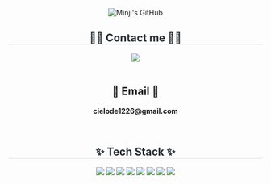  <div class="header">
  <div align= "center">
      <img src="https://capsule-render.vercel.app/api?type=transparent&fontColor=ffb619&text=Minji's%20GitHub%20&height=150&fontSize=60&descAlignY=75&descAlign=60" alt="Minji's GitHub">
    </div>
<div align= "center">
    <h2 style="border-bottom: 1px solid #d8dee4; color: #282d33;"> 🧑‍💻 Contact me 🧑‍💻 </h2>
    <div align= "center"> 
    <a href=mailto:cielode1226@gmail.com> <img src="https://img.shields.io/badge/Gmail-EA4335?style=for-the-badge&logo=Gmail&logoColor=white&link=mailto:cielode1226@gmail.com"> </a>
<!--     <a href="https://your-notion-link" target="_blank"> <img src="https://img.shields.io/badge/Notion-000000?style=for-the-badge&logo=Notion&logoColor=white">
  </a> -->
          </div><br>
    <div align= "center">  </div> 
    <h2 align="center">📧 Email 📧</h2>
<p align="center">
  <Strong> cielode1226@gmail.com </Strong>
</p><br>
<div align="center">
  <h2 style="border-bottom: 1px solid #d8dee4; color: #282d33;"> ✨ Tech Stack ✨ </h2>
  <div style="margin: 0 auto; text-align: center;" align="center">
    <img src="https://img.shields.io/badge/Python-3776AB?style=for-the-badge&logo=Python&logoColor=white">
    <img src="https://img.shields.io/badge/Git-F05032?style=for-the-badge&logo=Git&logoColor=white">
    <img src="https://img.shields.io/badge/Github-181717?style=for-the-badge&logo=Github&logoColor=white">
    <img src="https://img.shields.io/badge/HTML5-E34F26?style=for-the-badge&logo=HTML5&logoColor=white">
    <img src="https://img.shields.io/badge/CSS3-1572B6?style=for-the-badge&logo=CSS3&logoColor=white">
    <img src="https://img.shields.io/badge/R-276DC3?style=for-the-badge&logo=R&logoColor=white">
    <img src="https://img.shields.io/badge/Visual%20Studio%20Code-007ACC?style=for-the-badge&logo=VisualStudioCode&logoColor=white">
    <img src="https://img.shields.io/badge/PyCharm-000000?style=for-the-badge&logo=PyCharm&logoColor=white">
  </div>
</div>
